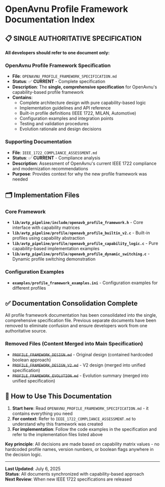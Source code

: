 # OpenAvnu Profile Framework Documentation Index

## 📋 **SINGLE AUTHORITATIVE SPECIFICATION**

**All developers should refer to one document only:**

### **OpenAvnu Profile Framework Specification**
- **File**: `OPENAVNU_PROFILE_FRAMEWORK_SPECIFICATION.md`
- **Status**: ✅ **CURRENT** - Complete specification
- **Description**: The **single, comprehensive specification** for OpenAvnu's capability-based profile framework
- **Contains**:
  - Complete architecture design with pure capability-based logic
  - Implementation guidelines and API reference
  - Built-in profile definitions (IEEE 1722, MILAN, Automotive)
  - Configuration examples and integration points
  - Testing and validation procedures
  - Evolution rationale and design decisions

### **Supporting Documentation**
- **File**: `IEEE_1722_COMPLIANCE_ASSESSMENT.md`
- **Status**: ✅ **CURRENT** - Compliance analysis
- **Description**: Assessment of OpenAvnu's current IEEE 1722 compliance and modernization recommendations
- **Purpose**: Provides context for why the new profile framework was needed

## 🗂️ **Implementation Files**

### Core Framework
- **`lib/avtp_pipeline/include/openavb_profile_framework.h`** - Core interface with capability matrices
- **`lib/avtp_pipeline/profile/openavb_profile_builtin_v2.c`** - Built-in profiles using capability abstraction
- **`lib/avtp_pipeline/profile/openavb_profile_capability_logic.c`** - Pure capability-based implementation examples
- **`lib/avtp_pipeline/profile/openavb_profile_dynamic_switching.c`** - Dynamic profile switching demonstration

### Configuration Examples
- **`examples/profile_framework_examples.ini`** - Configuration examples for different profiles

## ✅ **Documentation Consolidation Complete**

All profile framework documentation has been consolidated into the single, comprehensive specification file. Previous separate documents have been removed to eliminate confusion and ensure developers work from one authoritative source.

### Removed Files (Content Merged into Main Specification)
- ~~`PROFILE_FRAMEWORK_DESIGN.md`~~ - Original design (contained hardcoded boolean approach)
- ~~`PROFILE_FRAMEWORK_DESIGN_V2.md`~~ - V2 design (merged into unified specification)
- ~~`PROFILE_FRAMEWORK_EVOLUTION.md`~~ - Evolution summary (merged into unified specification)

## 📖 **How to Use This Documentation**

1. **Start here**: Read `OPENAVNU_PROFILE_FRAMEWORK_SPECIFICATION.md` - it contains everything you need
2. **For context**: Refer to `IEEE_1722_COMPLIANCE_ASSESSMENT.md` to understand why this framework was created
3. **For implementation**: Follow the code examples in the specification and refer to the implementation files listed above

**Key principle**: All decisions are made based on capability matrix values - no hardcoded profile names, version numbers, or boolean flags anywhere in the decision logic.

---

**Last Updated**: July 6, 2025  
**Status**: All documents synchronized with capability-based approach  
**Next Review**: When new IEEE 1722 specifications are released
